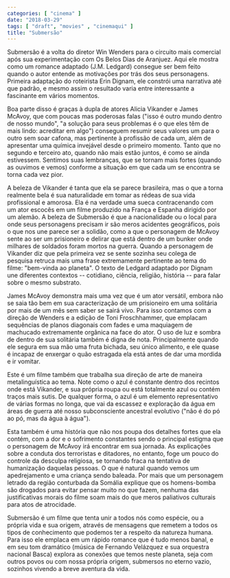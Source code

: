 ```yaml
---
categories: [ "cinema" ]
date: "2018-03-29"
tags: [ "draft", "movies" , "cinemaqui" ]
title: "Submersão"
---
```

Submersão é a volta do diretor Win Wenders para o circuito
mais comercial após sua experimentação com Os Belos Dias de
Aranjuez. Aqui ele mostra como um romance adaptado (J.M. Ledgard)
consegue ser bem feito quando o autor entende as motivações por trás
dos seus personagens. Primeira adaptação do roteirista Erin Dignam,
ele constrói uma narrativa até que padrão, e mesmo assim o resultado
varia entre interessante a fascinante em vários momentos.

Boa parte disso é graças à dupla de atores Alicia Vikander e James
McAvoy, que com poucas mas poderosas falas ("isso é outro mundo dentro
de nosso mundo", "a solução para seus problemas é o que eles têm de
mais lindo: acreditar em algo") conseguem resumir seus valores um para o
outro sem soar cafona, mas pertinente à profissão de cada um, além de
apresentar uma química invejável desde o primeiro momento. Tanto que
no segundo e terceiro ato, quando não mais estão juntos, é como se
ainda estivessem. Sentimos suas lembranças, que se tornam mais fortes
(quando as ouvimos e vemos) conforme a situação em que cada um se
encontra se torna cada vez pior.

A beleza de Vikander é tanta que ela se parece brasileira, mas o que a
torna realmente bela é sua naturalidade em tomar as rédeas de sua vida
profissional e amorosa. Ela é na verdade uma sueca contracenando com um
ator escocês em um filme produzido na França e Espanha dirigido por um
alemão. A beleza de Submersão é que a nacionalidade ou o local para
onde seus personagens precisam ir são meros acidentes geográficos,
pois o que nos une parece ser a solidão, como a que o personagem
de McAvoy sente ao ser um prisioneiro e delirar que está dentro de
um bunker onde milhares de soldados foram mortos na guerra. Quando
a personagem de Vikander diz que pela primeira vez se sente sozinha
seu colega de pesquisa retruca mais uma frase extremamente pertinente
ao tema do filme: "bem-vinda ao planeta". O texto de Ledgard adaptado
por Dignam une diferentes contextos -- cotidiano, ciência, religião,
história -- para falar sobre o mesmo substrato.

James McAvoy demonstra mais uma vez que é um ator versátil, embora
não se saia tão bem em sua caracterização de um prisioneiro em
uma solitária por mais de um mês sem saber se sairá vivo. Para isso
contamos com a direção de Wenders e a edição de Toni Froschhammer,
que emplacam sequências de planos diagonais com fades e uma maquiagem de
machucado extremamente orgânica na face do ator. O uso de luz e sombra
de dentro de sua solitária também é digna de nota. Principalmente
quando ele segura em sua mão uma fruta bichada, seu único alimento,
e ele quase é incapaz de enxergar o quão estragada ela está antes de
dar uma mordida e ir vomitar.

Este é um filme também que trabalha sua direção de arte de maneira
metalinguística ao tema. Note como o azul é constante dentro dos
recintos onde está Vikander, e sua própria roupa ou está totalmente
azul ou contém traços mais sutis. De qualquer forma, o azul é um
elemento representativo de várias formas no longa, que vai da escassez
e exploração da água em áreas de guerra até nosso subconsciente
ancestral evolutivo ("não é do pó ao pó, mas da água à água").

Esta também é uma história que não nos poupa dos detalhes fortes
que ela contém, com a dor e o sofrimento constantes sendo o principal
estigma que o personagem de McAvoy irá encontrar em sua jornada. As
explicações sobre a conduta dos terroristas e ditadores, no entanto,
foge um pouco do controle da desculpa religiosa, se tornando fraca na
tentativa de humanização daquelas pessoas. O que é natural quando
vemos um apedrejamento e uma criança sendo baleada. Por mais que um
personagem letrado da região conturbada da Somália explique que os
homens-bomba são drogados para evitar pensar muito no que fazem, nenhuma
das justificativas morais do filme soam mais do que meros paliativos
culturais para atos de atrocidade.

Submersão é um filme que tenta unir a todos nós como espécie,
ou a própria vida e sua origem, através de mensagens que remetem a
todos os tipos de conhecimento que podemos ter a respeito da natureza
humana. Para isso ele emplaca em um rápido romance que é tudo menos
banal, e em seu tom dramático (música de Fernando Velázquez e sua
orquestra nacional Basca) explora as conexões que temos neste planeta,
seja com outros povos ou com nossa própria origem, submersos no eterno
vazio, sozinhos vivendo a breve aventura da vida.
